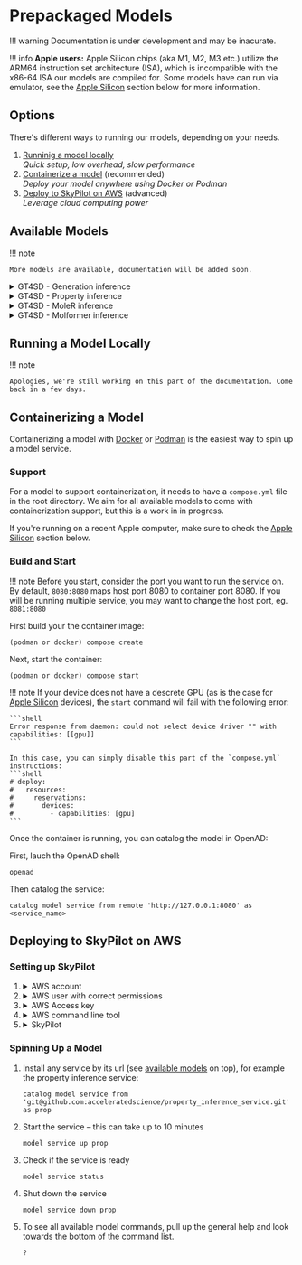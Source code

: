 [Apple Silicon]: #apple-silicon

# Prepackaged Models

!!! warning
    Documentation is under development and may be inacurate.

!!! info
    **Apple users:** Apple Silicon chips (aka M1, M2, M3 etc.) utilize the ARM64 instruction set architecture (ISA), which is incompatible with the x86-64 ISA our models are compiled for. Some models have can run via emulator, see the [Apple Silicon] section below for more information.

## Options

There's different ways to running our models, depending on your needs.

1. [Runninig a model locally](#running-a-model-locally)  
   _Quick setup, low overhead, slow performance_
2. [Containerize a model](#containerizing-a-model) (recommended)  
   _Deploy your model anywhere using Docker or Podman_
3. [Deploy to SkyPilot on AWS](#deploying-to-skypilot-on-aws) (advanced)  
   _Leverage cloud computing power_

## Available Models

!!! note

    More models are available, documentation will be added soon.

<details markdown><summary>GT4SD - Generation inference</summary>
<div markdown="block">

```
git@github.com:acceleratedscience/generation_inference_service.git
```

Documentation on [GitHub](https://github.com/acceleratedscience/generation_inference_service.git)

<!-- Todo: paragraph about model -->

</div>
</details>

<!--  -->

<details markdown><summary>GT4SD - Property inference</summary>
<div markdown>

```
git@github.com:acceleratedscience/property_inference_service.git
```

Documentation on [GitHub](https://github.com/acceleratedscience/property_inference_service.git)

<!-- Todo: paragraph about model -->

</div>
</details>

<!--  -->

<details markdown><summary>GT4SD - MoleR inference</summary>
<div markdown>

```
git@github.com:acceleratedscience/moler_inference_service.git
```

Documentation on [GitHub](https://github.com/acceleratedscience/moler_inference_service.git)

<!-- Todo: paragraph about model -->

</div>
</details>

<!--  -->

<details markdown><summary>GT4SD - Molformer inference</summary>
<div markdown>

```
git@github.com:acceleratedscience/molformer_inference_service.git
```

Documentation on [GitHub](https://github.com/acceleratedscience/molformer_inference_service.git)

<!-- Todo: paragraph about model -->

</div>
</details>

## Running a Model Locally

!!! note

    Apologies, we're still working on this part of the documentation. Come back in a few days.

## Containerizing a Model

Containerizing a model with [Docker](https://www.docker.com) or [Podman](https://podman.io) is the easiest way to spin up a model service.

### Support

For a model to support containerization, it needs to have a `compose.yml` file in the root directory. We aim for all available models to come with containerization support, but this is a work in in progress.

If you're running on a recent Apple computer, make sure to check the [Apple Silicon] section below.

### Build and Start

!!! note
    Before you start, consider the port you want to run the service on. By default, `8080:8080` maps host port 8080 to container port 8080. If you will be running multiple service, you may want to change the host port, eg. `8081:8080`

First build your the container image:
```shell
(podman or docker) compose create
```

Next, start the container:
```shell
(podman or docker) compose start
```

!!! note
    If your device does not have a descrete GPU (as is the case for [Apple Silicon] devices), the `start` command will fail with the following error:

    ```shell
    Error response from daemon: could not select device driver "" with capabilities: [[gpu]]
    ```

    In this case, you can simply disable this part of the `compose.yml` instructions:
    ```shell
    # deploy:
    #   resources:
    #     reservations:
    #       devices:
    #         - capabilities: [gpu]
    ```

Once the container is running, you can catalog the model in OpenAD:

First, lauch the OpenAD shell:
```shell
openad
```

Then catalog the service:
```shell
catalog model service from remote 'http://127.0.0.1:8080' as <service_name>
```

## Deploying to SkyPilot on AWS

### Setting up SkyPilot

1.  <details><summary>AWS account</summary>

    <div markdown>

    -   Head to [aws.com](https://aws.com/)
    -   Click the _[Create an AWS Account]_ button in the top right corner
    -   Follow instructions, including setting up a root user

    </div>
    </details>

2.  <details><summary>AWS user with correct permissions</summary>

    <div markdown>

    Starting from your [AWS dashboard]:

    -   Search for _"IAM"_ in the search bar
    -   From your [IAM dashboard], click _"[Users]"_ in the lefthand sidebar
    -   Click the _[Create user]_ button in the top right hand corner
    -   Leave the _"Provide user access to the AWS Management Console"_ box unchecked
    -   Up next on the _"Set Permissions"_ screen, select the third option: _"Attach policies directly"_
    -   In the box below, click the _[Create policy]_ button
    -   Create a new policy with minimal permissions for Skypilot, following thye [Skypilot instructions](https://skypilot.readthedocs.io/en/latest/cloud-setup/cloud-permissions/aws.html)
    -   On the next screen, search for the policy you just created, which would be called `minimal-skypilot-policy` per the instructions
    -   Finish the process to attach the policy to your user

    </div>
    </details>

3.  <details><summary>AWS Access key</summary>

    <div markdown>

    Starting from the [IAM dashboard]:

    -   Click _"[Users]"_ in the lefthand sidebar
    -   Click on the user you created in the previous step
    -   Click _"Create access key"_ on the right side of the summary on top
    -   Select the first option, _"Command Line Interface (CLI)"_ as use case
    -   Finish the process to create the access key
    -   Store the secret access key in your password manager, as you will not be able to access it after creation

    </div>
    </details>

4.  <details><summary>AWS command line tool</summary>

    <div markdown>

    Starting from a terminal window:

    -   Install **awscli**

        ```shell
        python -m pip install awscli
        ```

        > **Note:** For more nuanced instructions, please refer to [pypi](https://pypi.org/project/awscli/#getting-started)

    -   Add the credentials for the AWS user you set up in step 3.

        ```shell
        aws configure
        ```

        -   Your user's access key can be found in your [IAM dashboard] > [Users], however the secret access key should have been stored in your password manager or elsewhere.
        -   The fields _"Default region name"_ and _"Default output format"_ can be left blank

    </div>
    </details>

5.  <details><summary>SkyPilot</summary>

    <div markdown>

    [SkyPilot](https://skypilot.readthedocs.io/en/latest/getting-started/installation.html) is a framework for running AI and batch workloads on any infrastructure. We're using AWS.

    Starting from a terminal window:

    -   If you are running OpenAD in a virtual environment, make sure your virtual environment is activated. If you followed the [default installation instructions](../installation.md), you should be able to run:

        ```shell
        source ~/ad-venv/bin/activate
        ```

    -   Install Skypilot for AWS

        ```shell
        pip install "skypilot[aws]"
        ```

    -   After installation, verify if you have cloud access

        ```shell
        sky check
        ```

    </div>
    </details>

### Spinning Up a Model

1.  Install any service by its url (see [available models](#available-models) on top), for example the property inference service:

    ```shell
    catalog model service from 'git@github.com:acceleratedscience/property_inference_service.git' as prop
    ```

1.  Start the service – this can take up to 10 minutes

    ```shell
    model service up prop
    ```

1.  Check if the service is ready

    ```shell
    model service status
    ```

1.  Shut down the service

    ```shell
    model service down prop
    ```

1.  To see all available model commands, pull up the general help and look towards the bottom of the command list.

    ```shell
    ?
    ```

[AWS Dashboard]: https://console.aws.amazon.com
[IAM Dashboard]: https://console.aws.amazon.com/iam
[Users]: https://console.aws.amazon.com/iam/home#/users
